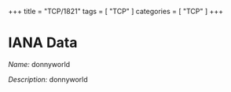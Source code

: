 +++
title = "TCP/1821"
tags = [ "TCP" ]
categories = [ "TCP" ]
+++

# IANA Data

_Name:_ donnyworld

_Description:_ donnyworld

